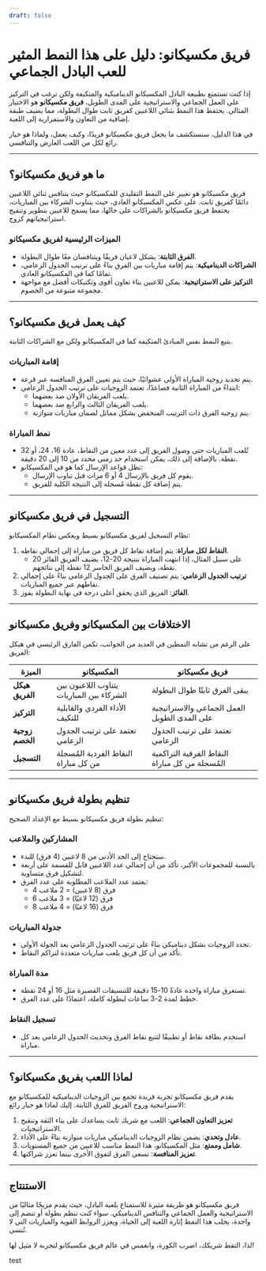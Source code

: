 ```yaml
---
draft: false
---
```

# فريق مكسيكانو: دليل على هذا النمط المثير للعب البادل الجماعي

إذا كنت تستمتع بطبيعة البادل المكسيكانو الديناميكية والمتكيفة ولكن ترغب في التركيز على العمل الجماعي والاستراتيجية على المدى الطويل، **فريق مكسيكانو** هو الاختيار المثالي. يحتفظ هذا النمط بثنائي اللاعبين كفريق ثابت طوال البطولة، مما يضيف طبقة إضافية من التعاون والاستمرارية إلى اللعبة.

في هذا الدليل، سنستكشف ما يجعل فريق مكسيكانو فريدًا، وكيف يعمل، ولماذا هو خيار رائع لكل من اللعب العارض والتنافسي.

---

## **ما هو فريق مكسيكانو؟**

فريق مكسيكانو هو تغيير على النمط التقليدي للمكسيكانو حيث يتنافس ثنائي اللاعبين دائمًا كفريق ثابت. على عكس المكسيكانو العادي، حيث يتناوب الشركاء بين المباريات، يحتفظ فريق مكسيكانو بالشراكات على حالها، مما يسمح للاعبين بتطوير وتنقيح استراتيجياتهم كزوج.

### **الميزات الرئيسية لفريق مكسيكانو**
- **الفرق الثابتة**: يشكل لاعبان فريقًا ويتنافسان معًا طوال البطولة.
- **الشراكات الديناميكية**: يتم إقامة مباريات بين الفرق بناءً على ترتيب الجدول الزعامي، تمامًا كما في المكسيكانو العادي.
- **التركيز على الاستراتيجية**: يمكن للاعبين بناء تعاون أقوى وتكتيكات أفضل مع مواجهة مجموعة متنوعة من الخصوم.

---

## **كيف يعمل فريق مكسيكانو؟**

يتبع النمط نفس المبادئ المتكيفة كما في المكسيكانو ولكن مع الشراكات الثابتة.

### **إقامة المباريات**
- يتم تحديد زوجية المباراة الأولى عشوائيًا، حيث يتم تعيين الفرق المنافسة عبر قرعة.
- ابتداءً من المباراة الثانية فصاعدًا، تعتمد الزوجيات على ترتيب الجدول الزعامي:
  - يلعب الفريقان الأولان ضد بعضهما.
  - يلعب الفريقان الثالث والرابع ضد بعضهما.
  - يتم زوجية الفرق ذات الترتيب المنخفض بشكل مماثل لضمان مباريات متوازنة.

### **نمط المباراة**
- تُلعب المباريات حتى وصول الفريق إلى عدد معين من النقاط، عادة 16، 24، أو 32 نقطة. بالإضافة إلى ذلك، يمكن استخدام حد زمني محدد من 10 إلى 20 دقيقة.
- تظل قواعد الإرسال كما هو في المكسيكانو:
  - يقوم كل فريق بالإرسال 4 أو 6 مرات قبل تناوب الإرسال.
  - يتم إضافة كل نقطة مُسجلة إلى النتيجة الكلية للفريق.

---

## **التسجيل في فريق مكسيكانو**

نظام التسجيل لفريق مكسيكانو بسيط ويعكس نظام المكسيكانو:

1. **النقاط لكل مباراة**: يتم إضافة نقاط كل فريق من مباراة إلى إجمالي نقاطه.
   - على سبيل المثال، إذا انتهت المباراة بنتيجة 20-12، يضيف الفريق الفائز 20 نقطة، ويضيف الفريق الخاسر 12 نقطة إلى نتائجهم.
2. **ترتيب الجدول الزعامي**: يتم تصنيف الفرق على الجدول الزعامي بناءً على إجمالي نقاطهم عبر جميع المباريات.
3. **الفائز**: الفريق الذي يحقق أعلى درجة في نهاية البطولة يفوز.

---

## **الاختلافات بين المكسيكانو وفريق مكسيكانو**

على الرغم من تشابه النمطين في العديد من الجوانب، تكمن الفارق الرئيسي في هيكل الفريق:

| **الميزة**            | **المكسيكانو**                                     | **فريق مكسيكانو**                                  |
|-------------------------|-------------------------------------------------|---------------------------------------------------|
| **هيكل الفريق**      | يتناوب اللاعبون بين الشركاء بين المباريات         | يبقى الفرق ثابتًا طوال البطولة      |
| **التركيز**               | الأداء الفردي والقابلية للتكيف         | العمل الجماعي والاستراتيجية على المدى الطويل                   |
| **زوجية الخصم**    | تعتمد على ترتيب الجدول الزعامي                  | تعتمد على ترتيب الجدول الزعامي                    |
| **التسجيل**             | النقاط الفردية المُسجلة من كل مباراة        | النقاط الفرقية التراكمية المُسجلة من كل مباراة     |

---

## **تنظيم بطولة فريق مكسيكانو**

تنظيم بطولة فريق مكسيكانو بسيط مع الإعداد الصحيح:

### **المشاركين والملاعب**
- ستحتاج إلى الحد الأدنى من 8 لاعبين (4 فرق) للبدء.
- بالنسبة للمجموعات الأكبر، تأكد من أن إجمالي عدد اللاعبين قابل للقسمة على أربعة لتشكيل فرق متساوية.
- يعتمد عدد الملاعب المطلوبة على عدد الفرق:
  - 4 فرق (8 لاعبين) = 2 ملاعب
  - 6 فرق (12 لاعبًا) = 3 ملاعب
  - 8 فرق (16 لاعبًا) = 4 ملاعب

### **جدولة المباريات**
- تحدد الزوجيات بشكل ديناميكي بناءً على ترتيب الجدول الزعامي بعد الجولة الأولى.
- تأكد من أن كل فريق يلعب مباريات متعددة لتراكم النقاط.

### **مدة المباراة**
- تستغرق مباراة واحدة عادةً 10-15 دقيقة للتنسيقات القصيرة مثل 16 أو 24 نقطة.
- خطط لمدة 2-3 ساعات لبطولة كاملة، اعتمادًا على عدد الفرق.

### **تسجيل النقاط**
- استخدم بطاقة نقاط أو تطبيقًا لتتبع نقاط الفرق وتحديث الجدول الزعامي بعد كل مباراة.

---

## **لماذا اللعب بفريق مكسيكانو؟**

يقدم فريق مكسيكانو تجربة فريدة تجمع بين الزوجيات الديناميكية للمكسيكانو مع الاستراتيجية وروح الفريق للفرق الثابتة. إليك لماذا هو خيار رائع:

1. **تعزيز التعاون الجماعي**: اللعب مع شريك ثابت يساعدك على بناء الثقة وتنقيح الاستراتيجيات.
2. **عادل وتحدي**: يضمن نظام الزوجيات الديناميكي مباريات متوازنة بناءً على الأداء.
3. **شامل وممتع**: مثل المكسيكانو، هذا النمط مناسب للاعبين من جميع المستويات.
4. **تعزيز المنافسة**: تسعى الفرق لتفوق الأخرى بينما تعزز شراكتها.

---

## **الاستنتاج**

فريق مكسيكانو هو طريقة مثيرة للاستمتاع بلعبة البادل، حيث يقدم مزيجًا مثاليًا من الاستراتيجية والعمل الجماعي والتنافس الديناميكي. سواء كنت تنظم بطولة أو تنضم إلى واحدة، يجلب هذا النمط إثارة اللعبة إلى الحياة، ويعزز الروابط القوية والمباريات التي لا تُنسى.

لذا، التقط شريكك، اضرب الكورة، وانغمس في عالم فريق مكسيكانو لتجربة لا مثيل لها!

test